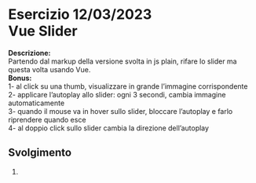 Esercizio 12/03/2023<br>
Vue Slider
===
**Descrizione:**<br>
Partendo dal markup della versione svolta in js plain, rifare lo slider ma questa volta usando Vue.<br>
**Bonus:**<br>
1- al click su una thumb, visualizzare in grande l’immagine corrispondente<br>
2- applicare l’autoplay allo slider: ogni 3 secondi, cambia immagine automaticamente<br>
3- quando il mouse va in hover sullo slider, bloccare l’autoplay e farlo riprendere quando esce<br>
4- al doppio click sullo slider cambia la direzione dell’autoplay
## Svolgimento
1. 